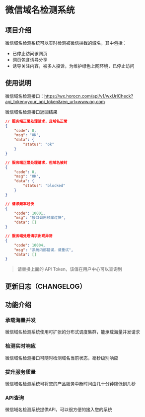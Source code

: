 # 微信域名检测系统

## 项目介绍
微信域名检测系统可以实时检测被微信拦截的域名，其中包括：
* 已停止访问该网页
* 网页包含诱导分享
* 诱导关注内容，被多人投诉，为维护绿色上网环境，已停止访问

## 使用说明
微信域名检测接口：[https://wx.horocn.com/api/v1/wxUrlCheck?api_token=your_api_token&req_url=www.qq.com
](https://wx.horocn.com/api/v1/wxUrlCheck?api_token=your_api_token&req_url=www.qq.com)

微信域名检测接口返回结果
```json
// 服务端正常处理请求，且域名正常
{
    "code": 0,
    "msg": "OK",
    "data": {
        "status": "ok"
    }
}

// 服务端正常处理请求，但域名被封
{
    "code": 0,
    "msg": "OK",
    "data": {
        "status": "blocked"
    }
}

// 请求频率过快
{
    "code": 10001,
    "msg": "接口调用频率过快",
    "data": []
}

// 服务端处理请求出现异常
{
    "code": 10004,
    "msg": "系统内部错误，请重试",
    "data": []
}
```

> 请替换上面的 API Token，该值在用户中心可以查询到

## 更新日志（CHANGELOG）


## 功能介绍
### 承载海量并发
微信域名检测系统使用可扩张的分布式调度集群，能承载海量并发请求

### 检测实时响应
微信域名检测接口可随时检测域名当前状态，毫秒级别响应

### 提升服务质量
微信域名检测系统可将您的产品服务中断时间由几十分钟降低到几秒

### API查询
微信域名检测系统提供API，可以很方便的接入您的系统
